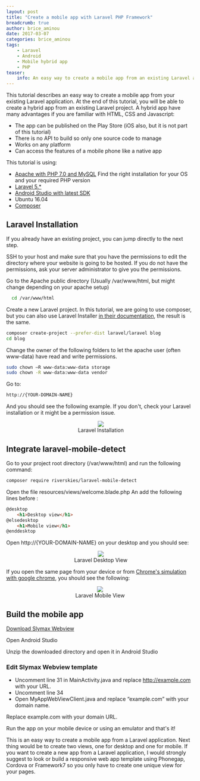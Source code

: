 ```yaml
---
layout: post
title: "Create a mobile app with Laravel PHP Framework"
breadcrumb: true
author: brice_aminou
date: 2017-03-07
categories: brice_aminou
tags:
    - Laravel
    - Android
    - Mobile hybrid app
    - PHP
teaser:
    info: An easy way to create a mobile app from an existing Laravel application
---
```

This tutorial describes an easy way to create a mobile app from your existing Laravel application. At the end of this tutorial, you will be able to create a hybrid app from an
existing Laravel project. A hybrid app have many advantages if you are familiar with HTML, CSS and Javascript:

* The app can be published on the Play Store (iOS also, but it is not part of this tutorial)
* There is no API to build so only one source code to manage
* Works on any platform
* Can access the features of a mobile phone like a native app

This tutorial is using:

* [Apache with PHP 7.0 and MySQL](https://www.digitalocean.com/community/tutorials/how-to-install-linux-apache-mysql-php-lamp-stack-on-ubuntu-16-04) Find the right installation for your OS and your required PHP version
* [Laravel 5.*](https://laravel.com/docs/5.4/installation)
* [Android Studio with latest SDK](https://developer.android.com/studio/index.html)
* Ubuntu 16.04
* [Composer](https://bappa.info/2016/05/07/install-composer-in-ubuntu-16-04/)

## Laravel Installation
If you already have an existing project, you can jump directly to the next step.

SSH to your host and make sure that you have the permissions to edit the directory where your website is going to be hosted. If you do not have the permissions,
ask your server administrator to give you the permissions.

Go to the Apache public directory (Usually /var/www/html, but might change depending on your apache setup)

~~~BASH
  cd /var/www/html
~~~

Create a new Laravel project. In this tutorial, we are going to use composer, but you can also use Laravel Installer [in their documentation](https://laravel.com/docs/5.4/installation#installing-laravel), the result is the same.

~~~BASH
composer create-project --prefer-dist laravel/laravel blog
cd blog
~~~

Change the owner of the following folders to let the apache user (often www-data) have read and write permissions.

~~~BASH
sudo chown –R www-data:www-data storage
sudo chown -R www-data:www-data vendor
~~~

Go to:

~~~BASH
http://{YOUR-DOMAIN-NAME}
~~~

And you should see the following example. If you don't, check your Laravel installation or it might be a permission issue.

<center>
  <figure style="width: 85%;">
      <img src="{{site.urlimg}}/brice_aminou/laravel_mobile/laravel_install.png"/>
      <figcaption>Laravel Installation</figcaption>
  </figure>
</center>

## Integrate laravel-mobile-detect

Go to your project root directory (/var/www/html) and run the following command:

~~~BASH
composer require riverskies/laravel-mobile-detect
~~~

Open the file resources/views/welcome.blade.php
An add the following lines before <!DOCTYPE html>:

~~~html
@desktop 
	<h1>Desktop view</h1>
@elsedesktop
	<h1>Mobile view</h1>
@enddesktop
~~~

Open http://{YOUR-DOMAIN-NAME} on your desktop and you should see:

<center>
  <figure style="width: 85%;">
      <img src="{{site.urlimg}}/brice_aminou/laravel_mobile/laravel_desktop.png"/>
      <figcaption>Laravel Desktop View</figcaption>
  </figure>
</center>

If you open the same page from your device or from [Chrome's simulation with google chrome](https://developers.google.com/web/tools/chrome-devtools/device-mode/),
you should see the following:

<center>
  <figure style="width: 50%;">
      <img src="{{site.urlimg}}/brice_aminou/laravel_mobile/laravel_mobile.png"/>
      <figcaption>Laravel Mobile View</figcaption>
  </figure>
</center>

## Build the mobile app

[Download Slymax Webview](https://github.com/slymax/webview/archive/master.zip)

Open Android Studio

Unzip the downloaded directory and open it in Android Studio

### Edit Slymax Webview template

* Uncomment line 31 in MainActivity.java and replace http://example.com with your URL.
* Uncomment line 34
* Open MyAppWebViewClient.java and replace “example.com” with your domain name.

Replace example.com with your domain URL.

Run the app on your mobile device or using an emulator and that's it!

This is an easy way to create a mobile app from a Laravel application. Next thing would be to create two views, one for desktop and one for mobile. If you
want to create a new app from a Laravel application, I would strongly suggest to look or build a responsive web app template using Phonegap, Cordova or Framework7
so you only have to create one unique view for your pages.
